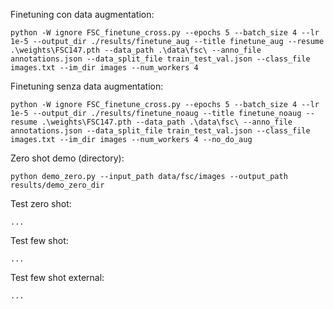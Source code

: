 
Finetuning con data augmentation:
```
python -W ignore FSC_finetune_cross.py --epochs 5 --batch_size 4 --lr 1e-5 --output_dir ./results/finetune_aug --title finetune_aug --resume .\weights\FSC147.pth --data_path .\data\fsc\ --anno_file annotations.json --data_split_file train_test_val.json --class_file images.txt --im_dir images --num_workers 4
```

Finetuning senza data augmentation:
```
python -W ignore FSC_finetune_cross.py --epochs 5 --batch_size 4 --lr 1e-5 --output_dir ./results/finetune_noaug --title finetune_noaug --resume .\weights\FSC147.pth --data_path .\data\fsc\ --anno_file annotations.json --data_split_file train_test_val.json --class_file images.txt --im_dir images --num_workers 4 --no_do_aug
```

Zero shot demo (directory):
```
python demo_zero.py --input_path data/fsc/images --output_path results/demo_zero_dir
```

Test zero shot:
```
...
```

Test few shot:
```
...
```

Test few shot external:
```
...
```
